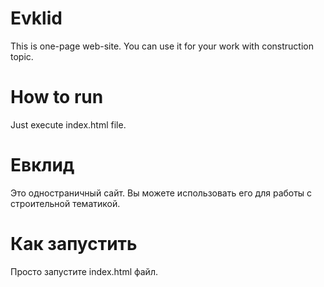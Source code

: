 # Evklid
  This is one-page web-site. You can use it for your work with construction topic.
# How to run
  Just execute index.html file.
# Евклид
  Это одностраничный сайт. Вы можете использовать его для работы с строительной тематикой.
# Как запустить
  Просто запустите index.html файл.
